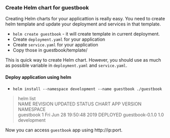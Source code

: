 
### Create Helm chart for guestbook

Creating Helm charts for your applicattion is really easy. You need to create helm template and update your deployment and services in that template. 

- `helm create guestbook` - it will create template in current deployment. 
- Create `deployment.yaml` for your application
- Create `service.yaml` for your application 
- Copy those in guestbook/template/

This is quick way to create Helm chart. However, you should use as much as possible variable in `deployment.yaml` and `service.yaml`.

#### Deploy application using helm

- `helm install --namespace development --name guestbook ./guestbook` 

> helm  list   
NAME     	REVISION	UPDATED                 	STATUS   	CHART          	APP VERSION	NAMESPACE   
guestbook	1       	Fri Jun 28 19:50:48 2019	DEPLOYED  	guestbook-0.1.0	1.0        	development 

Now you can access `guestbook` app using http://ip:port.